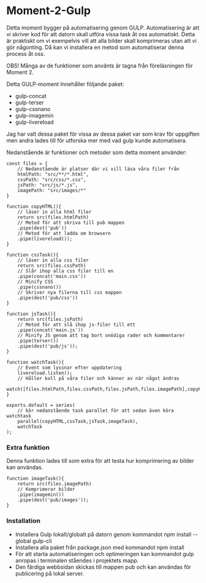 # Moment-2-Gulp

Detta moment bygger på automatisering genom GULP.
Automatisering är att vi skriver kod för att datorn skall utföra vissa task åt oss automatiskt. Detta är praktiskt om vi exempelvis vill att alla bilder skall komprimeras utan att vi gör någonting. Då kan vi installera en metod som automatiserar denna process åt oss. 

OBS! Många av de funktioner som använts är tagna från föreläsningen för Moment 2.

Detta GULP-moment Innehåller följande paket:

* gulp-concat
* gulp-terser
* gulp-cssnano
* gulp-imagemin
* gulp-livereload

Jag har valt dessa paket för vissa av dessa paket var som krav för uppgiften men andra lades till för utforska mer med vad gulp kunde automatisera.

Nedanstående är funktioner och metoder som detta moment använder:

```
const files = {
    // Nedanstående är platser där vi vill läsa våra filer från
    htmlPath: "src/**/*.html",
    cssPath: "src/css/*.css",
    jsPath: "src/js/*.js",
    imagePath: "src/images/*"
}
```

```
function copyHTML(){
    // läser in alla html filer
    return src(files.htmlPath)
    // Metod för att skriva till pub mappen
    .pipe(dest('pub'))
    // Metod för att ladda om browsern
    .pipe(livereload());
}
```

```
function cssTask(){
    // läser in alla css filer
    return src(files.cssPath)
    // Slår ihop alla css filer till en
    .pipe(concat('main.css'))
    // Minify CSS
    .pipe(cssnano())
    // Skriver nya filerna till css mappen
    .pipe(dest('pub/css'))
}
```

```
function jsTask(){
    return src(files.jsPath)
    // Metod för att slå ihop js-filer till ett
    .pipe(concat('main.js'))
    // Minify JS genom att tag bort onödiga rader och kommentarer
    .pipe(terser())
    .pipe(dest('pub/js'));
}
```

```
function watchTask(){
    // Event som lyssnar efter uppdatering
    livereload.listen();
    // Håller koll på våra filer och känner av när något ändras
    watch([files.htmlPath,files.cssPath,files.jsPath,files.imagePath],copyHTML,cssTask,jsTask,imageTask);
}
```

```
exports.default = series(
    // kör nedanstående task parallet för att sedan även köra watchtask
    parallel(copyHTML,cssTask,jsTask,imageTask),
    watchTask
);
```

### Extra funktion

Denna funktion lades till som extra för att testa hur komprimering av bilder kan användas.

```
function imageTask(){
    return src(files.imagePath)
    // Komprimerar bilder
    .pipe(imagemin())
    .pipe(dest('pub/images'));
}
```

### Installation

* Installera Gulp lokalt/globalt på datorn genom kommandot npm install --global gulp-cli
* Installera alla paket från package.json med kommandot npm install
* För att starta automatiseringen och optimeringen kan kommandot gulp anropas i terminalen ståendes i projektets mapp.
* Den färdiga webbsidan skickas till mappen pub och kan användas för publicering på lokal server.

